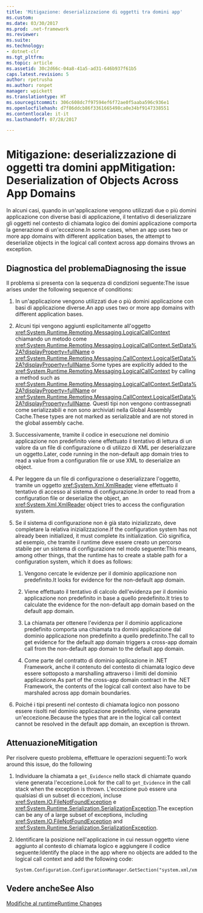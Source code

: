 ```yaml
---
title: 'Mitigazione: deserializzazione di oggetti tra domini app'
ms.custom: 
ms.date: 03/30/2017
ms.prod: .net-framework
ms.reviewer: 
ms.suite: 
ms.technology:
- dotnet-clr
ms.tgt_pltfrm: 
ms.topic: article
ms.assetid: 30c2d66c-04a8-41a5-ad31-646b937f61b5
caps.latest.revision: 5
author: rpetrusha
ms.author: ronpet
manager: wpickett
ms.translationtype: HT
ms.sourcegitcommit: 306c608dc7f97594ef6f72ae0f5aaba596c936e1
ms.openlocfilehash: d7f86ddcb86f3361665498ca0e34bf9147338551
ms.contentlocale: it-it
ms.lasthandoff: 07/28/2017

---
```

# <a name="mitigation-deserialization-of-objects-across-app-domains"></a><span data-ttu-id="d54d4-102">Mitigazione: deserializzazione di oggetti tra domini app</span><span class="sxs-lookup"><span data-stu-id="d54d4-102">Mitigation: Deserialization of Objects Across App Domains</span></span>
<span data-ttu-id="d54d4-103">In alcuni casi, quando in un'applicazione vengono utilizzati due o più domini applicazione con diverse basi di applicazione, il tentativo di deserializzare gli oggetti nel contesto di chiamata logico dei domini applicazione comporta la generazione di un'eccezione.</span><span class="sxs-lookup"><span data-stu-id="d54d4-103">In some cases, when an app uses two or more app domains with different application bases, the attempt to deserialize objects in the logical call context across app domains throws an exception.</span></span>  
  
## <a name="diagnosing-the-issue"></a><span data-ttu-id="d54d4-104">Diagnostica del problema</span><span class="sxs-lookup"><span data-stu-id="d54d4-104">Diagnosing the issue</span></span>  
 <span data-ttu-id="d54d4-105">Il problema si presenta con la sequenza di condizioni seguente:</span><span class="sxs-lookup"><span data-stu-id="d54d4-105">The issue arises under the following sequence of conditions:</span></span>  
  
1.  <span data-ttu-id="d54d4-106">In un'applicazione vengono utilizzati due o più domini applicazione con basi di applicazione diverse.</span><span class="sxs-lookup"><span data-stu-id="d54d4-106">An app uses two or more app domains with different application bases.</span></span>  
  
2.  <span data-ttu-id="d54d4-107">Alcuni tipi vengono aggiunti esplicitamente all'oggetto <xref:System.Runtime.Remoting.Messaging.LogicalCallContext> chiamando un metodo come <xref:System.Runtime.Remoting.Messaging.LogicalCallContext.SetData%2A?displayProperty=fullName> o <xref:System.Runtime.Remoting.Messaging.CallContext.LogicalSetData%2A?displayProperty=fullName>.</span><span class="sxs-lookup"><span data-stu-id="d54d4-107">Some types are explicitly added to the <xref:System.Runtime.Remoting.Messaging.LogicalCallContext> by calling a method such as <xref:System.Runtime.Remoting.Messaging.LogicalCallContext.SetData%2A?displayProperty=fullName> or <xref:System.Runtime.Remoting.Messaging.CallContext.LogicalSetData%2A?displayProperty=fullName>.</span></span> <span data-ttu-id="d54d4-108">Questi tipi non vengono contrassegnati come serializzabili e non sono archiviati nella Global Assembly Cache.</span><span class="sxs-lookup"><span data-stu-id="d54d4-108">These types are not marked as serializable and are not stored in the global assembly cache.</span></span>  
  
3.  <span data-ttu-id="d54d4-109">Successivamente, tramite il codice in esecuzione nel dominio applicazione non predefinito viene effettuato il tentativo di lettura di un valore da un file di configurazione o di utilizzo di XML per deserializzare un oggetto.</span><span class="sxs-lookup"><span data-stu-id="d54d4-109">Later, code running in the non-default app domain tries to read a value from a configuration file or use XML to deserialize an object.</span></span>  
  
4.  <span data-ttu-id="d54d4-110">Per leggere da un file di configurazione o deserializzare l'oggetto, tramite un oggetto <xref:System.Xml.XmlReader> viene effettuato il tentativo di accesso al sistema di configurazione.</span><span class="sxs-lookup"><span data-stu-id="d54d4-110">In order to read from a configuration file or deserialize the object, an <xref:System.Xml.XmlReader> object tries to access the configuration system.</span></span>  
  
5.  <span data-ttu-id="d54d4-111">Se il sistema di configurazione non è già stato inizializzato, deve completare la relativa inizializzazione.</span><span class="sxs-lookup"><span data-stu-id="d54d4-111">If the configuration system has not already been initialized, it must complete its initialization.</span></span> <span data-ttu-id="d54d4-112">Ciò significa, ad esempio, che tramite il runtime deve essere creato un percorso stabile per un sistema di configurazione nel modo seguente:</span><span class="sxs-lookup"><span data-stu-id="d54d4-112">This means, among other things, that the runtime has to create a stable path for a configuration system, which it does as follows:</span></span>  
  
    1.  <span data-ttu-id="d54d4-113">Vengono cercate le evidenze per il dominio applicazione non predefinito.</span><span class="sxs-lookup"><span data-stu-id="d54d4-113">It looks for evidence for the non-default app domain.</span></span>  
  
    2.  <span data-ttu-id="d54d4-114">Viene effettuato il tentativo di calcolo dell'evidenza per il dominio applicazione non predefinito in base a quello predefinito.</span><span class="sxs-lookup"><span data-stu-id="d54d4-114">It tries to calculate the evidence for the non-default app domain based on the default app domain.</span></span>  
  
    3.  <span data-ttu-id="d54d4-115">La chiamata per ottenere l'evidenza per il dominio applicazione predefinito comporta una chiamata tra domini applicazione dal dominio applicazione non predefinito a quello predefinito.</span><span class="sxs-lookup"><span data-stu-id="d54d4-115">The call to get evidence for the default app domain triggers a cross-app domain call from the non-default app domain to the default app domain.</span></span>  
  
    4.  <span data-ttu-id="d54d4-116">Come parte del contratto di dominio applicazione in .NET Framework, anche il contenuto del contesto di chiamata logico deve essere sottoposto a marshalling attraverso i limiti del dominio applicazione.</span><span class="sxs-lookup"><span data-stu-id="d54d4-116">As part of the cross-app domain contract in the .NET Framework, the contents of the logical call context also have to be marshaled across app domain boundaries.</span></span>  
  
6.  <span data-ttu-id="d54d4-117">Poiché i tipi presenti nel contesto di chiamata logico non possono essere risolti nel dominio applicazione predefinito, viene generata un'eccezione.</span><span class="sxs-lookup"><span data-stu-id="d54d4-117">Because the types that are in the logical call context cannot be resolved in the default app domain, an exception is thrown.</span></span>  
  
## <a name="mitigation"></a><span data-ttu-id="d54d4-118">Attenuazione</span><span class="sxs-lookup"><span data-stu-id="d54d4-118">Mitigation</span></span>  
 <span data-ttu-id="d54d4-119">Per risolvere questo problema, effettuare le operazioni seguenti:</span><span class="sxs-lookup"><span data-stu-id="d54d4-119">To work around this issue, do the following</span></span>  
  
1.  <span data-ttu-id="d54d4-120">Individuare la chiamata a `get_Evidence` nello stack di chiamate quando viene generata l'eccezione.</span><span class="sxs-lookup"><span data-stu-id="d54d4-120">Look for the call to `get_Evidence` in the call stack when the exception is thrown.</span></span> <span data-ttu-id="d54d4-121">L'eccezione può essere una qualsiasi di un subset di eccezioni, incluse <xref:System.IO.FileNotFoundException> e <xref:System.Runtime.Serialization.SerializationException>.</span><span class="sxs-lookup"><span data-stu-id="d54d4-121">The exception can be any of a large subset of exceptions, including <xref:System.IO.FileNotFoundException> and <xref:System.Runtime.Serialization.SerializationException>.</span></span>  
  
2.  <span data-ttu-id="d54d4-122">Identificare la posizione nell'applicazione in cui nessun oggetto viene aggiunto al contesto di chiamata logico e aggiungere il codice seguente:</span><span class="sxs-lookup"><span data-stu-id="d54d4-122">Identify the place in the app where no objects are added to the logical call context and add the following code:</span></span>  
  
    ```  
    System.Configuration.ConfigurationManager.GetSection("system.xml/xmlReader");  
    ```  
  
## <a name="see-also"></a><span data-ttu-id="d54d4-123">Vedere anche</span><span class="sxs-lookup"><span data-stu-id="d54d4-123">See Also</span></span>  
 [<span data-ttu-id="d54d4-124">Modifiche al runtime</span><span class="sxs-lookup"><span data-stu-id="d54d4-124">Runtime Changes</span></span>](../../../docs/framework/migration-guide/runtime-changes-in-the-net-framework-4-5-1.md)

